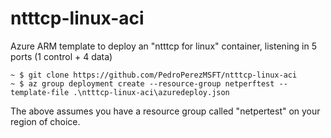 # ntttcp-linux-aci
Azure ARM template to deploy an "ntttcp for linux" container, listening in 5 ports (1 control + 4 data)

```
~ $ git clone https://github.com/PedroPerezMSFT/ntttcp-linux-aci
~ $ az group deployment create --resource-group netperftest --template-file .\ntttcp-linux-aci\azuredeploy.json
```

The above assumes you have a resource group called "netpertest" on your region of choice.
